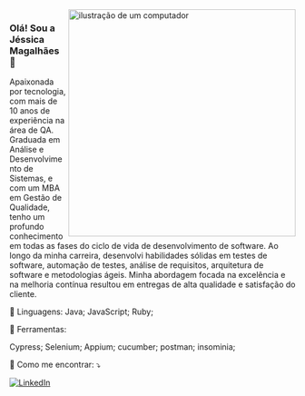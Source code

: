 <img src="https://raw.githubusercontent.com/MicaelliMedeiros/micaellimedeiros/master/image/computer-illustration.png" alt="ilustração de um computador" min-width="400px" max-width="400px" width="400px" align="right">

### Olá! Sou a Jéssica Magalhães 💜
<p align="left"> 
  Apaixonada por tecnologia, com mais de 10 anos de experiência na área de QA. Graduada em Análise e Desenvolvimento de Sistemas, e com um MBA em Gestão de Qualidade, tenho um profundo conhecimento em todas as fases do ciclo de vida de desenvolvimento de software.
  Ao longo da minha carreira, desenvolvi habilidades sólidas em testes de software, automação de testes, análise de requisitos, arquitetura de software e metodologias ágeis. Minha abordagem focada na excelência e na melhoria contínua resultou em entregas de alta qualidade e satisfação do cliente.
</p>

<p align="left">
  🦄 Linguagens:
   Java;
   JavaScript;
   Ruby;
</p>
<p align="left">
  💼 Ferramentas: 
</p>
  Cypress;
  Selenium;
  Appium;
  cucumber;
  postman;
  insominia;

<p align="left">
  💌 Como me encontrar: ⤵️
</p>

<p align="left">
  <a href="#" title="LinkedIn">
  <img src="https://www.linkedin.com/in/jessica-magalh%C3%A3es-21509447/" alt="LinkedIn"/></a>
</p>
